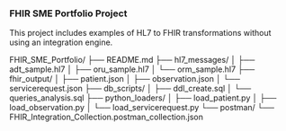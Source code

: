 ### FHIR SME Portfolio Project



This project includes examples of HL7 to FHIR transformations without using an integration engine.



FHIR\_SME\_Portfolio/
├── README.md
├── hl7\_messages/
│   ├── adt\_sample.hl7
│   ├── oru\_sample.hl7
│   └── orm\_sample.hl7
├── fhir\_output/
│   ├── patient.json
│   ├── observation.json
│   └── servicerequest.json
├── db\_scripts/
│   ├── ddl\_create.sql
│   └── queries\_analysis.sql
├── python\_loaders/
│   ├── load\_patient.py
│   ├── load\_observation.py
│   └── load\_servicerequest.py
└── postman/
└── FHIR\_Integration\_Collection.postman\_collection.json

